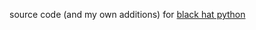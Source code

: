 source code (and my own additions) for [black hat python](https://www.amazon.com/Black-Hat-Python-Programming-Pentesters-ebook/dp/B00QL616DW/)
